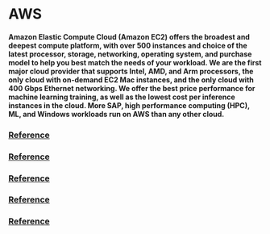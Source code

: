 # AWS
#### Amazon Elastic Compute Cloud (Amazon EC2) offers the broadest and deepest compute platform, with over 500 instances and choice of the latest processor, storage, networking, operating system, and purchase model to help you best match the needs of your workload. We are the first major cloud provider that supports Intel, AMD, and Arm processors, the only cloud with on-demand EC2 Mac instances, and the only cloud with 400 Gbps Ethernet networking. We offer the best price performance for machine learning training, as well as the lowest cost per inference instances in the cloud. More SAP, high performance computing (HPC), ML, and Windows workloads run on AWS than any other cloud.

### **[Reference](https://aws.amazon.com/ec2/)**
### **[Reference](https://www.youtube.com/watch?v=lZMkgOMYYIg)**
### **[Reference](https://www.youtube.com/watch?v=SrwxAScdyT0)**
### **[Reference](https://www.youtube.com/watch?v=yIVXjl4SwVo)**
### **[Reference](https://www.youtube.com/watch?v=l0DfHUWMjsU)**

